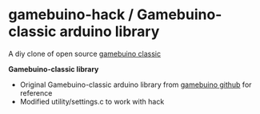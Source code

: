 # gamebuino-hack / Gamebuino-classic arduino library
A diy clone of open source [gamebuino classic](http://legacy.gamebuino.com/wiki)

**Gamebuino-classic library**
  - Original Gamebuino-classic arduino library from [gamebuino github](https://github.com/Rodot/Gamebuino/archive/master.zip) for reference
  - Modified utility/settings.c to work with hack


